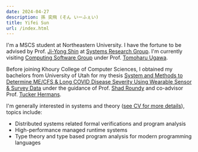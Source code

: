 ```yaml
---
date: 2024-04-27
description: 孫 奕飛 (そん いーふぇい)
title: Yifei Sun
url: /index.html
---
```


I'm a MSCS student at Northeastern University.
I have the fortune to be advised by Prof. [Ji-Yong Shin](https://www.jiyongshin.info) at [Systems Research Group](https://srg.khoury.northeastern.edu).
I'm currently visiting [Computing Software Group](https://www.csg.ci.i.u-tokyo.ac.jp/en) under Prof. [Tomoharu Ugawa](https://tugawa.github.io/index-e.html).

Before joining Khoury College of Computer Sciences, I obtained my bachelors from University of Utah for my thesis
[System and Methods to Determine ME/CFS & Long COVID Disease Severity Using Wearable Sensor & Survey Data](https://static.ysun.co/pdfs/bt.pdf)
under the guidance of Prof. [Shad Roundy](https://iss.mech.utah.edu/shad-roundy) and co-advisor Prof.
[Tucker Hermans](https://robot-learning.cs.utah.edu/thermans).

I'm generally interested in systems and theory ([see CV for more details](https://ysun.co/pdfs/cv.pdf)), topics include:

- Distributed systems related formal verifications and program analysis
- High-performance managed runtime systems
- Type theory and type based program analysis for modern programming languages
